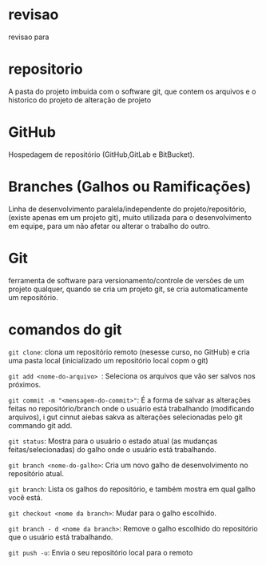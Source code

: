 # revisao
revisao para

# repositorio

A pasta do projeto imbuida com o software git, que contem os arquivos e o historico do projeto de alteração de projeto

# GitHub

Hospedagem de repositório (GitHub,GitLab e BitBucket).

# Branches (Galhos ou Ramificações)

Linha de desenvolvimento paralela/independente do projeto/repositório, (existe apenas em um projeto git), muito utilizada para o desenvolvimento em equipe, para um não afetar ou alterar o trabalho do outro.

# Git

ferramenta de software para versionamento/controle de versões de um projeto qualquer, quando se cria um projeto git, se cria automaticamente um repositório.

# comandos do git
`git clone`: clona um repositório remoto (nesesse curso, no GitHub) e cria uma pasta local (inicializado um repositório local copm o git)

`git add <nome-do-arquivo> `: Seleciona os arquivos que vão ser salvos nos próximos.

`git commit -m "<mensagem-do-commit>"`:  É a forma de salvar as alterações feitas no repositório/branch onde o usuário está trabalhando (modificando arquivos), i gut cinnut aiebas sakva as alterações selecionadas pelo git commando git add.

`git status`: Mostra para o usuário o estado atual (as mudanças feitas/selecionadas) do galho onde o usuário está trabalhando.

`git branch <nome-do-galho>`: Cria um novo galho de desenvolvimento no repositório atual.

`git branch`: Lista os galhos do repositório, e também mostra em qual galho você está.

`git checkout <nome da branch>`: Mudar para o galho escolhido.

`git branch - d <nome da branch>`: Remove o galho escolhido do repositório que o usuário está trabalhando.

`git push -u`: Envia o seu repositório local para o remoto